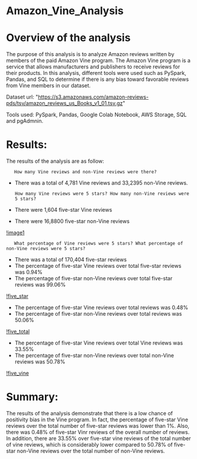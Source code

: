 # Amazon_Vine_Analysis
# Overview of the analysis

The purpose of this analysis is to analyze Amazon reviews written by members of the paid Amazon Vine program. The Amazon Vine program is a service that allows manufacturers and publishers to receive reviews for their products. 
In this analysis, different tools were used such as PySpark, Pandas, and SQL to determine if there is any bias toward favorable reviews from Vine members in our dataset.  

Dataset url: "https://s3.amazonaws.com/amazon-reviews-pds/tsv/amazon_reviews_us_Books_v1_01.tsv.gz"

Tools used:  PySpark, Pandas, Google Colab Notebook, AWS Storage, SQL and pgAdmnin.

# Results:

The results of the analysis are as follow:

       How many Vine reviews and non-Vine reviews were there?

 - There was a total of 4,781 Vine reviews and 33,2395 non-Vine reviews.


       How many Vine reviews were 5 stars? How many non-Vine reviews were 5 stars?
 - There were 1,604 five-star Vine reviews 
 - There were 16,8800 five-star non-Vine reviews

[!image1](https://github.com/StessyG/Amazon_Vine_Analysis/blob/fa30361dc4ad281a797c54d0e000b6850d3ab785/images/image1.png)

       What percentage of Vine reviews were 5 stars? What percentage of non-Vine reviews were 5 stars?
 - There was a total of 170,404 five-star reviews
 - The percentage of five-star Vine reviews over total five-star reviews was 0.94% 
 - The percentage of five-star non-Vine reviews over total five-star reviews was 99.06% 

[!five_star](https://github.com/StessyG/Amazon_Vine_Analysis/blob/fa30361dc4ad281a797c54d0e000b6850d3ab785/images/five_star.png)


 - The percentage of five-star Vine reviews over total reviews was 0.48%
 - The percentage of five-star non-Vine reviews over total reviews was 50.06%

[!five_total](https://github.com/StessyG/Amazon_Vine_Analysis/blob/fa30361dc4ad281a797c54d0e000b6850d3ab785/images/five_total.png)


 - The percentage of five-star Vine reviews over total Vine reviews was 33.55%
 - The percentage of five-star non-Vine reviews over total non-Vine reviews was 50.78%

[!five_vine](https://github.com/StessyG/Amazon_Vine_Analysis/blob/fa30361dc4ad281a797c54d0e000b6850d3ab785/images/five_vine.png)



# Summary: 

The results of the analysis demonstrate that there is a low chance of positivity bias in the Vine program.
In fact, the percentage of five-star Vine reviews over the total number of five-star reviews was lower than 1%. Also, there was 0.48% of five-star Vinr reviews of the overall number of reviews.
In addition, there are 33.55% over five-star vine reviews of the total number of vine reviews, which is considerably lower compared to 50.78% of five-star non-Vine reviews over the total number of non-Vine reviews.
